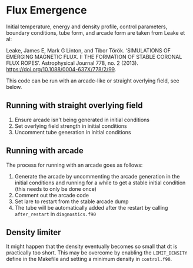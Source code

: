 # Flux Emergence

Initial temperature, energy and density profile, control parameters, boundary conditions, tube form, and arcade form are taken from Leake et al:

Leake, James E, Mark G Linton, and Tibor Török. ‘SIMULATIONS OF EMERGING MAGNETIC FLUX. I: THE FORMATION OF STABLE CORONAL FLUX ROPES’. Astrophysical Journal 778, no. 2 (2013). https://doi.org/10.1088/0004-637X/778/2/99.

This code can be run with an arcade-like or straight overlying field, see below.

## Running with straight overlying field

1. Ensure arcade isn't being generated in initial conditions
2. Set overlying field strength in initial conditions
3. Uncomment tube generation in initial conditions

## Running with arcade

The process for running with an arcade goes as follows:
1. Generate the arcade by uncommenting the arcade generation in the initial conditions and running for a while to get a stable initial condition (this needs to only be done once)
2. Comment out the arcade code
3. Set lare to restart from the stable arcade dump
4. The tube will be automatically added after the restart by calling `after_restart` in `diagnostics.f90`

## Density limiter

It might happen that the density eventually becomes so small that dt is practically too short. This may be overcome by enabling the `LIMIT_DENSITY` define in the Makefile and setting a minimum density in `control.f90`.
